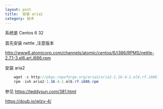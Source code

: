```yaml
---
layout: post
title:  安装 aria2 
category: 技术 
---
```


<!--more-->

系统是 Centos 6 32

首先安装 nettle ,注意版本

http://www6.atomicorp.com/channels/atomic/centos/6/i386/RPMS/nettle-2.7.1-3.el6.art.i686.rpm

安装 aria2


```csharp
    wget -c http://pkgs.repoforge.org/aria2/aria2-1.16.4-1.el6.rf.i686.rpm
    rpm -ivh aria2-1.16.4-1.el6.rf.i686.rpm
```




参见 https://teddysun.com/381.html

https://doub.io/wlzy-4/
